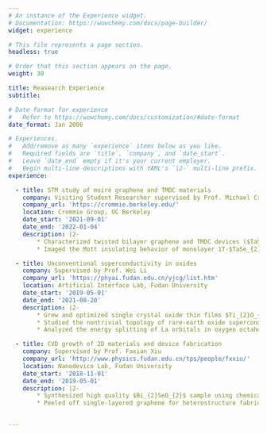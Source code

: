 ```yaml
---
# An instance of the Experience widget.
# Documentation: https://wowchemy.com/docs/page-builder/
widget: experience

# This file represents a page section.
headless: true

# Order that this section appears on the page.
weight: 30

title: Reasearch Experience
subtitle:

# Date format for experience
#   Refer to https://wowchemy.com/docs/customization/#date-format
date_format: Jan 2006

# Experiences.
#   Add/remove as many `experience` items below as you like.
#   Required fields are `title`, `company`, and `date_start`.
#   Leave `date_end` empty if it's your current employer.
#   Begin multi-line descriptions with YAML's `|2-` multi-line prefix.
experience:

  - title: STM study of moiré graphene and TMDC materials
    company: Visiting Student Researcher supervised by Prof. Michael Crommie
    company_url: 'https://crommie.berkeley.edu/'
    location: Crommie Group, UC Berkeley
    date_start: '2021-09-01'
    date_end: '2022-01-04'
    description: |2-
        * Characterized twisted bilayer graphene and TMDC devices ($TaSe_{2}$, $NbSe_{2}$, $TaTe_{2}$, etc.). Studied the evolution of electronic structures with back gate.
        * Imaged the Mott insulating behavior of monolayer 1T-$TaSe_{2}$ with ‘flower pattern’ orbital texture.

  - title: Unconventional superconductivity in oxides   
    company: Supervised by Prof. Wei Li
    company_url: 'https://phyai.fudan.edu.cn/yjcg/list.htm'
    location: Artificial Interface Lab, Fudan University
    date_start: '2019-05-01'
    date_end: '2021-08-20'
    description: |2-
        * Grew and optimized single crystal oxide thin films $Ti_{2}O_{3}/GaN$ with pulsed-laser deposition.
        * Studied the nontrivial topology of rare-earth oxide superconductor LaO with first-principle calculation.
        * Analyzed the energy splitting of La orbitals in oxygen octahedron crystal fields with group theory.

  - title: CVD growth of 2D materials and device fabrication
    company: Supervised by Prof. Faxian Xiu
    company_url: 'http://www.physics.fudan.edu.cn/tps/people/fxxiu/'
    location: Nanodevice Lab, Fudan University
    date_start: '2018-11-01'
    date_end: '2019-05-01'
    description: |2-
        * Synthesized high quality $Bi_{2}SeO_{2}$ sample using chemical vapor deposition method (CVD)
        * Peeled off single-layered graphene for heterostructure fabrication.

  
---
```

